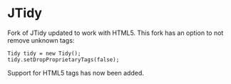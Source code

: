 # JTidy
Fork of JTidy updated to work with HTML5. This fork has an option to not remove unknown tags:

    Tidy tidy = new Tidy();
    tidy.setDropProprietaryTags(false);

Support for HTML5 tags has now been added.

